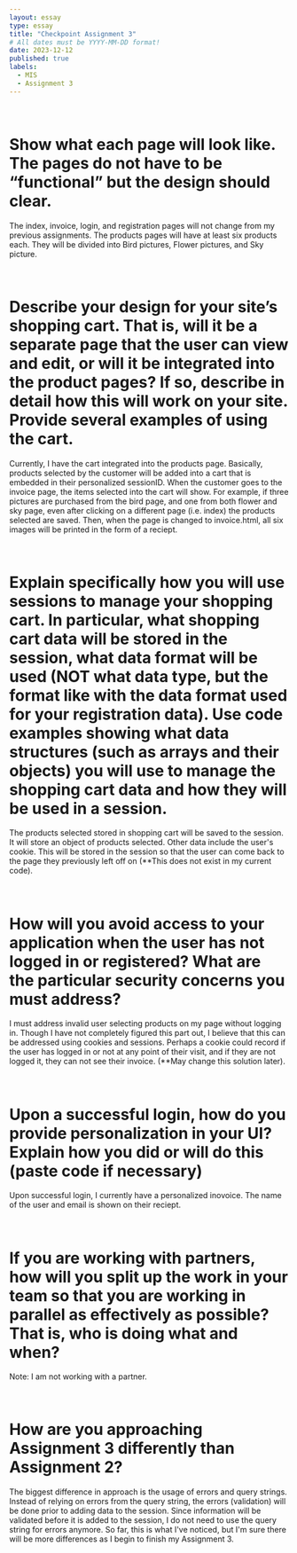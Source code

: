 ```yaml
---
layout: essay
type: essay
title: "Checkpoint Assignment 3"
# All dates must be YYYY-MM-DD format!
date: 2023-12-12
published: true
labels:
  - MIS
  - Assignment 3
---
```

<br>
<h1>Show what each page will look like. The pages do not have to be “functional” but the design should clear.</h1>
<p>The index, invoice, login, and registration pages will not change from my previous assignments. The products pages will have at least six products each. They will be divided into Bird pictures, Flower pictures, and Sky picture.</p>
<br>
<h1>Describe your design for your site’s shopping cart. That is, will it be a separate page that the user can view and edit, or will it be integrated into the product pages? If so, describe in detail how this will work on your site. Provide several examples of using the cart.</h1>
<p>Currently, I have the cart integrated into the products page. Basically, products selected by the customer will be added into a cart that is embedded in their personalized sessionID. When the customer goes to the invoice page, the items selected into the cart will show. For example, if three pictures are purchased from the bird page, and one from both flower and sky page, even after clicking on a different page (i.e. index) the products selected are saved. Then, when the page is changed to invoice.html, all six images will be printed in the form of a reciept.</p>
<br>
<h1>Explain specifically how you will use sessions to manage your shopping cart. In particular, what shopping cart data will be stored in the session, what data format will be used (NOT what data type, but the format like with the data format used for your registration data). Use code examples showing what data structures (such as arrays and their objects) you will use to manage the shopping cart data and how they will be used in a session.</h1>
<p>The products selected stored in shopping cart will be saved to the session. It will store an object of products selected. Other data include the user's cookie. This will be stored in the session so that the user can come back to the page they previously left off on (**This does not exist in my current code).</p>
<br> 
<h1>How will you avoid access to your application when the user has not logged in or registered? What are the particular security concerns you must address?</h1>
<p>I must address invalid user selecting products on my page without logging in. Though I have not completely figured this part out, I believe that this can be addressed using cookies and sessions. Perhaps a cookie could record if the user has logged in or not at any point of their visit, and if they are not logged it, they can not see their invoice. (**May change this solution later). </p>
<br>
<h1>Upon a successful login, how do you provide personalization in your UI? Explain how you did or will do this (paste code if necessary)</h1>
<p>Upon successful login, I currently have a personalized inovoice. The name of the user and email is shown on their reciept.</p>
<br>
<h1>If you are working with partners, how will you split up the work in your team so that you are working in parallel as effectively as possible? That is, who is doing what and when?</h1>
<p>Note: I am not working with a partner.</p>
<br>
<h1>How are you approaching Assignment 3 differently than Assignment 2?</h1>
<p>The biggest difference in approach is the usage of errors and query strings. Instead of relying on errors from the query string, the errors (validation) will be done prior to adding data to the session. Since information will be validated before it is added to the session, I do not need to use the query string for errors anymore. So far, this is what I've noticed, but I'm sure there will be more differences as I begin to finish my Assignment 3.</p>
